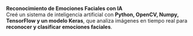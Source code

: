 **Reconocimiento de Emociones Faciales con IA**  
  Creé un sistema de inteligencia artificial con **Python, OpenCV, Numpy, TensorFlow y un modelo Keras**, que analiza imágenes en tiempo real para **reconocer y clasificar emociones faciales**.  
